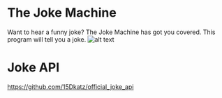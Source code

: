 # The Joke Machine
Want to hear a funny joke? The Joke Machine has got you covered. This program will tell you a joke.
![alt text](https://github.com/MilesWJ/The-Joke-Machine/blob/e5e15fa855753190541c1d8ea1ff0dcffafcec4d/The%20Joke%20Machine/Assets/THE%20JOKE%20MACHINE%20IMAGE.png)

# Joke API
https://github.com/15Dkatz/official_joke_api
